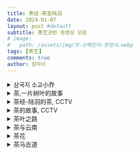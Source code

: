 ```yaml
---
title: 茶经-茶圣陆羽
date: 2024-01-07
layout: post #default
subtitle: 茶艺관련 동영상 모음
# image:
#   path: /assets/img/맛-산해진미-한정식.webp
tags: [茶艺]
comments: true
author: 잠자리
---
```


<details>
    <summary>삼국지 소교小乔</summary>
<!-- * [삼국지 소교小乔](/assets/img/삼국지-소교-조조-차담.mp4) -->
<iframe width="640" height="360" src="https://www.youtube.com/embed/OZeQrZ5H6bo" title="赤壁大战-小乔&amp;曹操" frameborder="0" allow="accelerometer; autoplay; clipboard-write; encrypted-media; gyroscope; picture-in-picture; web-share" allowfullscreen></iframe>
</details>

<details>
    <summary>茶,一片树叶的故事</summary>
<iframe width="640" height="360" src="https://www.youtube.com/embed/5RzhSSmGBAY?list=PLwXMmy5fUrVwqSpP-IA31_vwe8CpqyN1T" title="茶,一片树叶的故事 EP01" frameborder="0" allow="accelerometer; autoplay; clipboard-write; encrypted-media; gyroscope; picture-in-picture; web-share" allowfullscreen></iframe>  

* [茶,一片树叶的故事#1](https://youtu.be/5RzhSSmGBAY?list=PLwXMmy5fUrVwqSpP-IA31_vwe8CpqyN1T)  
* [茶,一片树叶的故事#2](https://youtu.be/-fHUdLnvki8?list=PLwXMmy5fUrVwqSpP-IA31_vwe8CpqyN1T)  
* [茶,一片树叶的故事#3](https://youtu.be/gtzciKapCGc?list=PLwXMmy5fUrVwqSpP-IA31_vwe8CpqyN1T)  
* [茶,一片树叶的故事#4](https://youtu.be/pL_PanLpy34?list=PLwXMmy5fUrVwqSpP-IA31_vwe8CpqyN1T)  
* [茶,一片树叶的故事#5](https://youtu.be/IJgBH-1gVMs?list=PLwXMmy5fUrVwqSpP-IA31_vwe8CpqyN1T)  
* [茶,一片树叶的故事#6](https://youtu.be/sR6JDxIq73M?list=PLwXMmy5fUrVwqSpP-IA31_vwe8CpqyN1T)  
</details>

<details>
    <summary>茶经-陆羽的茶, CCTV</summary>

<iframe width="640" height="360" src="https://www.youtube.com/embed/dvGVsFwGUEA" title="问径-陆羽的茶  EP01" frameborder="0" allow="accelerometer; autoplay; clipboard-write; encrypted-media; gyroscope; picture-in-picture; web-share" allowfullscreen></iframe>
<iframe width="640" height="360" src="https://www.youtube.com/embed/lmkkHB1j7AY" title="问径-陆羽的茶  EP02" frameborder="0" allow="accelerometer; autoplay; clipboard-write; encrypted-media; gyroscope; picture-in-picture; web-share" allowfullscreen></iframe>
<iframe width="640" height="360" src="https://www.youtube.com/embed/absb91B5aMs" title="问径-斗茶 EP03" frameborder="0" allow="accelerometer; autoplay; clipboard-write; encrypted-media; gyroscope; picture-in-picture; web-share" allowfullscreen></iframe>
<iframe width="640" height="360" src="https://www.youtube.com/embed/MkGEm76dui8" title="问径-径山茶宴 EP04" frameborder="0" allow="accelerometer; autoplay; clipboard-write; encrypted-media; gyroscope; picture-in-picture; web-share" allowfullscreen></iframe>
<iframe width="640" height="360" src="https://www.youtube.com/embed/otAGNAJzRao" title="问径-径山的时光 EP05" frameborder="0" allow="accelerometer; autoplay; clipboard-write; encrypted-media; gyroscope; picture-in-picture; web-share" allowfullscreen></iframe>

* [问径-陆羽的茶#1](https://youtu.be/dvGVsFwGUEA)  
* [问径-陆羽的茶#2](https://youtu.be/lmkkHB1j7AY)  
</details>

<details>
    <summary>茶的故事, CCTV</summary>
<iframe width="640" height="360" src="https://www.youtube.com/embed/ud-PEkLSwlI" title="茶的故事" frameborder="0" allow="accelerometer; autoplay; clipboard-write; encrypted-media; gyroscope; picture-in-picture; web-share" allowfullscreen></iframe>  

* [茶的故事](https://youtu.be/ud-PEkLSwlI)
</details>

<details>
    <summary>茶叶之路</summary>
<iframe width="640" height="360" src="https://www.youtube.com/embed/IteUoTs8Gb8" title="茶叶之路 EP01" frameborder="0" allow="accelerometer; autoplay; clipboard-write; encrypted-media; gyroscope; picture-in-picture; web-share" allowfullscreen></iframe>

<details>
    <summary>&rarr; Youtube direct</summary>  
* [茶叶之路#1](https://youtu.be/IteUoTs8Gb8)  
* [茶叶之路#2](https://youtu.be/FiCjuXeg-MY)  
* [茶叶之路#3](https://youtu.be/NX6oJ6jbreA?list=PLwXMmy5fUrVzfcE9bbblTjFYQPryVoN-X)  
* [茶叶之路#4](https://youtu.be/JlkzF-CBM14?list=PLwXMmy5fUrVzfcE9bbblTjFYQPryVoN-X)  
* [茶叶之路#5](https://youtu.be/6WxgtYL7NL4?list=PLwXMmy5fUrVzfcE9bbblTjFYQPryVoN-X)  
* [茶叶之路#6](https://youtu.be/dAWPwvgZBEA?list=PLwXMmy5fUrVzfcE9bbblTjFYQPryVoN-X)  
</details>

</details>

<details>
    <summary>茶与云南</summary>
<iframe width="640" height="360" src="https://www.youtube.com/embed/K7TazKLNudM?list=PLm12yL6M5dL_jh-LiF8W2mLS437fRY3J6" title="《普洱茶》第一集 茶与云南 | CCTV纪录" frameborder="0" allow="accelerometer; autoplay; clipboard-write; encrypted-media; gyroscope; picture-in-picture; web-share" allowfullscreen></iframe>
<iframe width="640" height="360" src="https://www.youtube.com/embed/66uthiqQues?list=PLm12yL6M5dL_jh-LiF8W2mLS437fRY3J6" title="《普洱茶》第二集 茶与生命 | CCTV纪录" frameborder="0" allow="accelerometer; autoplay; clipboard-write; encrypted-media; gyroscope; picture-in-picture; web-share" allowfullscreen></iframe>
</details>

<details>
    <summary>茶花</summary>
<iframe width="640" height="360" src="https://www.youtube.com/embed/IJka0nsCv6k" title="《花开中国》第一集 茶花 | CCTV纪录" frameborder="0" allow="accelerometer; autoplay; clipboard-write; encrypted-media; gyroscope; picture-in-picture; web-share" allowfullscreen></iframe>
</details>

<details>
    <summary>茶马古道</summary>

<iframe width="640" height="360" src="https://www.youtube.com/embed/JGPmOBQTIfo?list=PLinO3Bage4cmPW3XvhBrXwWVxYGjJWnWo" title="《茶马古道》第一集 | CCTV纪录" frameborder="0" allow="accelerometer; autoplay; clipboard-write; encrypted-media; gyroscope; picture-in-picture; web-share" allowfullscreen></iframe>
<iframe width="640" height="360" src="https://www.youtube.com/embed/XGvID2CQGFE" title="《茶马古道》第二集 | CCTV纪录" frameborder="0" allow="accelerometer; autoplay; clipboard-write; encrypted-media; gyroscope; picture-in-picture; web-share" allowfullscreen></iframe>
<iframe width="640" height="360" src="https://www.youtube.com/embed/Von3ZuLpZGA" title="《茶马古道》第三集 | CCTV纪录" frameborder="0" allow="accelerometer; autoplay; clipboard-write; encrypted-media; gyroscope; picture-in-picture; web-share" allowfullscreen></iframe>
<iframe width="640" height="360" src="https://www.youtube.com/embed/UQWVm-5UPQc" title="《茶马古道》第四集 | CCTV纪录" frameborder="0" allow="accelerometer; autoplay; clipboard-write; encrypted-media; gyroscope; picture-in-picture; web-share" allowfullscreen></iframe>
<iframe width="640" height="360" src="https://www.youtube.com/embed/aCGSNBXT2qE" title="《茶马古道》第五集 | CCTV纪录" frameborder="0" allow="accelerometer; autoplay; clipboard-write; encrypted-media; gyroscope; picture-in-picture; web-share" allowfullscreen></iframe>
<iframe width="640" height="360" src="https://www.youtube.com/embed/nwl0aSgelyE" title="《茶马古道》第六集 | CCTV纪录" frameborder="0" allow="accelerometer; autoplay; clipboard-write; encrypted-media; gyroscope; picture-in-picture; web-share" allowfullscreen></iframe>
<iframe width="640" height="360" src="https://www.youtube.com/embed/VUiuUCTFEFc" title="《茶马古道》第七集 | CCTV纪录" frameborder="0" allow="accelerometer; autoplay; clipboard-write; encrypted-media; gyroscope; picture-in-picture; web-share" allowfullscreen></iframe>
<iframe width="640" height="360" src="https://www.youtube.com/embed/UT_fiNeYn1w" title="《茶马古道》第八集 | CCTV纪录" frameborder="0" allow="accelerometer; autoplay; clipboard-write; encrypted-media; gyroscope; picture-in-picture; web-share" allowfullscreen></iframe>
</details>